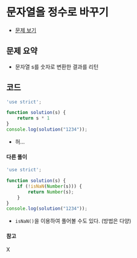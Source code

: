 # 문자열을 정수로 바꾸기

- [문제 보기](https://programmers.co.kr/learn/courses/30/lessons/12925?language=javascript)

## 문제 요약

- 문자열 s를 숫자로 변환한 결과를 리턴

## 코드

```javascript
'use strict';

function solution(s) {
    return s * 1
}
console.log(solution("1234"));
```

- 허...

#### 다른 풀이

```javascript
'use strict';

function solution(s) {
    if (!isNaN(Number(s))) {
        return Number(s);
    }
}
console.log(solution("1234"));
```

- `isNaN()`을 이용하여 풀어볼 수도 있다. (방법은 다양)

#### 참고
X
